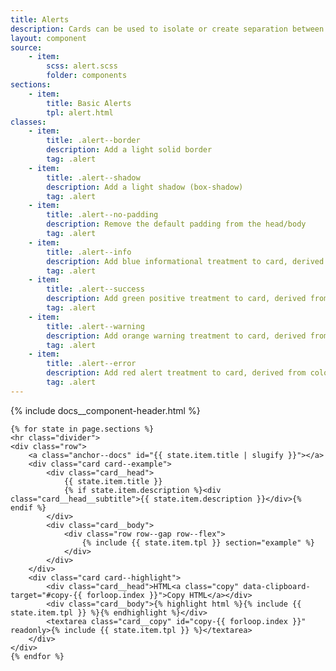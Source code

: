 ```yaml
---
title: Alerts
description: Cards can be used to isolate or create separation between content.  You may indicate state or include media (think photos or videos) in your cards.  They occupy 100% the width of their container by default.  In our examples, we wrap the cards with our grid construct to constrain the width.
layout: component
source:
    - item:
        scss: alert.scss
        folder: components
sections:
    - item:
        title: Basic Alerts
        tpl: alert.html
classes:
    - item:
        title: .alert--border
        description: Add a light solid border
        tag: .alert
    - item:
        title: .alert--shadow
        description: Add a light shadow (box-shadow)
        tag: .alert
    - item:
        title: .alert--no-padding
        description: Remove the default padding from the head/body
        tag: .alert
    - item:
        title: .alert--info
        description: Add blue informational treatment to card, derived from color mappings in <code>_colors.scss</code>
        tag: .alert
    - item:
        title: .alert--success
        description: Add green positive treatment to card, derived from color mappings in <code>_colors.scss</code>
        tag: .alert
    - item:
        title: .alert--warning
        description: Add orange warning treatment to card, derived from color mappings in <code>_colors.scss</code>
        tag: .alert
    - item:
        title: .alert--error
        description: Add red alert treatment to card, derived from color mappings in <code>_colors.scss</code>
        tag: .alert
---
```

<div class="container content">
    {% include docs__component-header.html %}
    
    {% for state in page.sections %}
    <hr class="divider">
    <div class="row">
        <a class="anchor--docs" id="{{ state.item.title | slugify }}"></a>
        <div class="card card--example">
            <div class="card__head">
                {{ state.item.title }}
                {% if state.item.description %}<div class="card__head__subtitle">{{ state.item.description }}</div>{% endif %}
            </div>
            <div class="card__body">
                <div class="row row--gap row--flex">
                    {% include {{ state.item.tpl }} section="example" %}
                </div>
            </div>
        </div>
        <div class="card card--highlight">
            <div class="card__head">HTML<a class="copy" data-clipboard-target="#copy-{{ forloop.index }}">Copy HTML</a></div>
            <div class="card__body">{% highlight html %}{% include {{ state.item.tpl }} %}{% endhighlight %}</div>
            <textarea class="card__copy" id="copy-{{ forloop.index }}" readonly>{% include {{ state.item.tpl }} %}</textarea>
        </div>
    </div>
    {% endfor %}
</div>